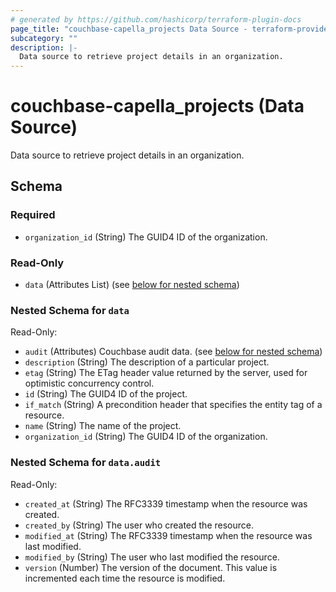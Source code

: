 ```yaml
---
# generated by https://github.com/hashicorp/terraform-plugin-docs
page_title: "couchbase-capella_projects Data Source - terraform-provider-couchbase-capella"
subcategory: ""
description: |-
  Data source to retrieve project details in an organization.
---
```


# couchbase-capella_projects (Data Source)

Data source to retrieve project details in an organization.



<!-- schema generated by tfplugindocs -->
## Schema

### Required

- `organization_id` (String) The GUID4 ID of the organization.

### Read-Only

- `data` (Attributes List) (see [below for nested schema](#nestedatt--data))

<a id="nestedatt--data"></a>
### Nested Schema for `data`

Read-Only:

- `audit` (Attributes) Couchbase audit data. (see [below for nested schema](#nestedatt--data--audit))
- `description` (String) The description of a particular project.
- `etag` (String) The ETag header value returned by the server, used for optimistic concurrency control.
- `id` (String) The GUID4 ID of the project.
- `if_match` (String) A precondition header that specifies the entity tag of a resource.
- `name` (String) The name of the project.
- `organization_id` (String) The GUID4 ID of the organization.

<a id="nestedatt--data--audit"></a>
### Nested Schema for `data.audit`

Read-Only:

- `created_at` (String) The RFC3339 timestamp when the resource was created.
- `created_by` (String) The user who created the resource.
- `modified_at` (String) The RFC3339 timestamp when the resource was last modified.
- `modified_by` (String) The user who last modified the resource.
- `version` (Number) The version of the document. This value is incremented each time the resource is modified.
